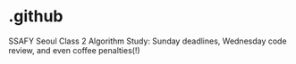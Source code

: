 # .github
SSAFY Seoul Class 2 Algorithm Study: Sunday deadlines, Wednesday code review, and even coffee penalties(!)
